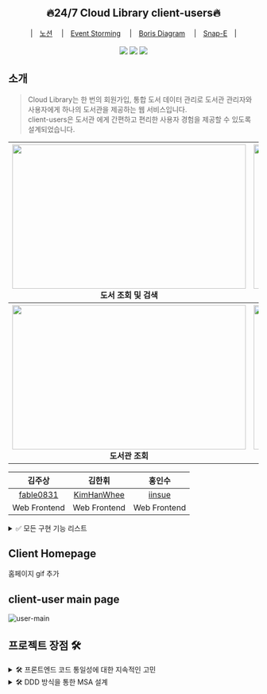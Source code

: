 <div align="center">
  <h2>🔥24/7 Cloud Library client-users🔥</h2>
  |　<a href="https://www.notion.so/Cloud-Library-b9bb2c8ddbc241f5b4d8c160208cf108">노션</a>　
  |　<a href="https://metroretro.io/board/LB5JSXC2NCBV">Event Storming</a>　
  |　<a href="https://www.marimba.team/board/7ffcfbc5-0bef-4c77-bb9f-a630a6f18ec6">Boris Diagram</a>　
  |　<a href="https://www.figma.com/file/HHNzpgsiaHdkr8lDSwAQo5/Cloud-Library?node-id=0%3A1">Snap-E</a>　|　
  <br>
</div>
<br>
<div align="center">
  <img src="https://img.shields.io/badge/React-17.0.2-61DAFB?logo=React">
  <img src="https://img.shields.io/badge/node-16.15.0-339933?logo=node.js"> 
  <img src="https://img.shields.io/badge/Sass-7.01-009639?logo=Sass"> 
</div>

## 소개

> Cloud Library는 한 번의 회원가입, 통합 도서 데이터 관리로 도서관 관리자와 사용자에게 하나의 도서관을 제공하는 웹 서비스입니다.   
> client-users은 도서관 에게 간편하고 편리한 사용자 경험을 제공할 수 있도록 설계되었습니다.

<div align="center">
<table>
<thead>
  <tr>
    <th>
      <div>
        <img src="https://user-images.githubusercontent.com/93421415/168957531-0e1f74fd-a9d1-41c2-b257-ec1ed09f7dd1.gif" width="470" height="290">
      </div>
      도서 조회 및 검색
    </th>
    <th>
      <div>
        <img src="https://user-images.githubusercontent.com/93421415/168950313-6699f1f7-1b7a-4bce-b607-54b9b392aba5.gif" width="470" height="290">
      </div>
      도서 목록 필터 및 예약
    </th>
  </tr>
</thead>
<tbody>
  <tr>
    <th>
      <div>
        <img src="https://user-images.githubusercontent.com/93421415/168958160-675866c5-a512-460f-9a9b-96596042faf2.gif" width="470" height="290">
      </div>
      도서관 조회
    </th>
    <th>
      <div>
       <img src="그림4" width="470" height="290">
      </div>
       회원 가입
    </th>
  </tr>
</tbody>
</table>

| 김주상 | 김한휘 | 홍인수 |
|:--------:|:--------:|:--------:|
| [fable0831](https://github.com/fable0831) | [KimHanWhee](https://github.com/KimHanWhee) | [iinsue](https://github.com/iinsue) | |
| Web Frontend | Web Frontend | Web Frontend |
  
  </div>

<details>
<summary>✅ 모든 구현 기능 리스트</summary>
<br>
  
**공통 메인 페이지**

- 관리자 / 회원 로그인 가능
- Cloud Library 주요 기능 소개

**회원 메인 페이지**

- 공통 메인 페이지에서 회원 로그인 시 진입 가능

**회원 마이 페이지**

- 회원 정보 수정 가능
 
**도서 검색 페이지**

- 도서 검색 가능
- 목록 필터( 도서관 별 / 카테고리 별) 가능
- 예약 가능
  
**도서관 찾기 페이지**

- 도서관 검색 가능

**대출 기록 페이지**

- 대출 기록 조회 가능
  
**예약 기록 페이지**

- 대출 기록 조회 가능
  
  
</details>

## Client Homepage
홈페이지 gif 추가

## client-user main page
![user-main](https://user-images.githubusercontent.com/93421415/168957185-b9246cdf-a020-46f1-94a3-97883737427c.gif)

## 프로젝트 장점 🛠
<details>
<summary>🛠 프론트엔드 코드 통일성에 대한 지속적인 고민</summary>
<br>

**협업 및 분업**을 원활하게 하기 위해 개발 시 다양한 방법을 고민

- **Git-flow** 전략을 토대로 issue 생성 -> branch 생성 -> PR -> 코드 리뷰 -> Merge 순으로 개발
- **코드 리뷰**는 모든 FE 개발자들이 함께 Discord를 통해 소통
- 매일 **Daily Scrum**을 통해 진행 방식 및 에러 사항 공유 -> Notion을 사용하여 회의 내용 정리
  
</details>

<details>
<summary>🛠 DDD 방식을 통한 MSA 설계</summary>
<br>
  
Domain Driven Design 방식을 통해 MSA 프로젝트 기획.
- client는 **client-admin**과 **client-user**로 인스턴스 분리
- 다양한 **협업 tool**을 사용하여 DDD 단계별로 기획(MetroRetro / Marimba / Figma)
- 전체 개발 기간 중 절반을 오롯히 기획에 투자 => **프로젝트 구조**의 완성도를 높임
  
</details>
